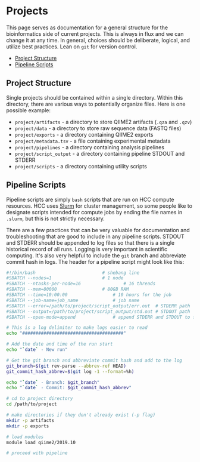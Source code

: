 # Projects

This page serves as documentation for a general structure for the bioinformatics side
of current projects. This is always in flux and we can change it at any time. In general,
choices should be deliberate, logical, and utilize best practices. Lean on `git` for 
version control.

* [Project Structure](#project-structure)
* [Pipeline Scripts](#pipeline-scripts)

## Project Structure

Single projects should be contained within a single directory. Within this directory, 
there are various ways to potentially organize files. Here is one possible example:

* `project/artifacts` - a directory to store QIIME2 artifacts (`.qza` and `.qzv`)
* `project/data` - a directory to store raw sequence data (FASTQ files) 
* `project/exports` - a directory containing QIIME2 exports
* `project/metadata.tsv` - a file containing experimental metadata
* `project/pipelines` - a directory containing analysis pipelines
* `project/script_output` - a directory containing pipeline STDOUT and STDERR
* `project/scripts` - a directory containing utility scripts

## Pipeline Scripts

Pipeline scripts are simply `bash` scripts that are run on HCC compute resources. HCC
uses [Slurm](https://slurm.schedmd.com/overview.html) for cluster management, so some 
people like to designate scripts intended for compute jobs by ending the file names in 
`.slurm`, but this is not strictly necessary. 

There are a few practices that can be very valuable for documentation and troubleshooting
that are good to include in any pipeline scripts. STDOUT and STDERR should be appended 
to log files so that there is a single historical record of all runs. Logging is very 
important in scientific computing. It's also very helpful to include the `git` branch 
and abbreviate commit hash in logs. The header for a pipeline script might look like
this:

```bash
#!/bin/bash 						# shebang line 
#SBATCH --nodes=1					# 1 node
#SBATCH --ntasks-per-node=16				# 16 threads
#SBATCH --mem=80000					# 80GB RAM	
#SBATCH --time=10:00:00					# 10 hours for the job
#SBATCH --job-name=job_name				# job name
#SBATCH --error=/path/to/project/script_output/err.out	# STDERR path
#SBATCH --output=/path/to/project/script_output/std.out	# STDOUT path
#SBATCH --open-mode=append				# append STDERR and STDOUT to files

# This is a log delimiter to make logs easier to read
echo "######################################"

# Add the date and time of the run start
echo "`date` - New run"

# Get the git branch and abbreviate commit hash and add to the log
git_branch=$(git rev-parse --abbrev-ref HEAD)
git_commit_hash_abbrev=$(git log -1 --format=%h)

echo "`date` - Branch: $git_branch"
echo "`date` - Commit: $git_commit_hash_abbrev"

# cd to project directory
cd /path/to/project

# make directories if they don't already exist (-p flag)
mkdir -p artifacts
mkdir -p exports

# load modules
module load qiime2/2019.10

# proceed with pipeline
```
